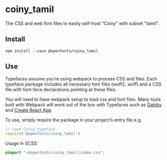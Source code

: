 
# coiny_tamil

The CSS and web font files to easily self-host “Coiny” with subset "tamil".

## Install

`npm install --save @openfonts/coiny_tamil`

## Use

Typefaces assume you’re using webpack to process CSS and files. Each typeface
package includes all necessary font files (woff2, woff) and a CSS file with
font-face declarations pointing at these files.

You will need to have webpack setup to load css and font files. Many tools built
with Webpack will work out of the box with Typefaces such as [Gatsby](https://github.com/gatsbyjs/gatsby)
and [Create React App](https://github.com/facebookincubator/create-react-app).

To use, simply require the package in your project’s entry file e.g.

```javascript
// Load Coiny typeface
require('@openfonts/coiny_tamil')
```

Usage in SCSS:
```scss
@import "~@openfonts/coiny_tamil/index.css";
```
